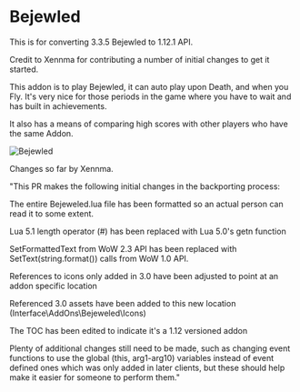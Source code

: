 # Bejewled
This is for converting 3.3.5 Bejewled to 1.12.1 API.

Credit to Xennma for contributing a number of initial changes to get it started.

This addon is to play Bejewled, it can auto play upon Death, and when you Fly. It's very nice for those periods in the game where you have to wait and has built in achievements.

It also has a means of comparing high scores with other players who have the same Addon.

![Bejewled](https://github.com/user-attachments/assets/326d9cb3-b207-433b-b658-359047b0885f)

Changes so far by Xennma.

"This PR makes the following initial changes in the backporting process:

The entire Bejeweled.lua file has been formatted so an actual person can read it to some extent.

Lua 5.1 length operator (#) has been replaced with Lua 5.0's getn function

SetFormattedText from WoW 2.3 API has been replaced with SetText(string.format()) calls from WoW 1.0 API.

References to icons only added in 3.0 have been adjusted to point at an addon specific location

Referenced 3.0 assets have been added to this new location (Interface\AddOns\Bejeweled\Icons\)

The TOC has been edited to indicate it's a 1.12 versioned addon

Plenty of additional changes still need to be made, such as changing event functions to use the global (this, arg1-arg10) variables instead of event defined ones which was only added in later clients, but these should help make it easier for someone to perform them."
